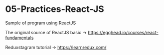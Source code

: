 # 05-Practices-React-JS
Sample of program using ReactJS


The original source of ReactJS basic -> https://egghead.io/courses/react-fundamentals

Reduxstagram tutorial -> https://learnredux.com/